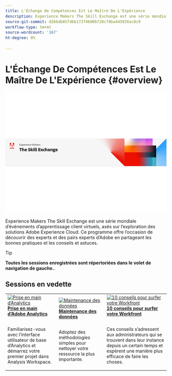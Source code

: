 ```yaml
---
title: L'Échange De Compétences Est Le Maître De L'Expérience
description: Experience Makers The Skill Exchange est une série mondiale d’événements d’apprentissage client virtuels, axés sur l’exploration des solutions Adobe Experience Cloud.
source-git-commit: d266db05fdbb172f4600b720cf8ba445926ac8c9
workflow-type: tm+mt
source-wordcount: '167'
ht-degree: 0%

---
```


# L&#39;Échange De Compétences Est Le Maître De L&#39;Expérience {#overview}

<img alt="L'Échange De Compétences Est Le Maître De L'Expérience" src="./assets/skill-exchange.png" />

Experience Makers The Skill Exchange est une série mondiale d’événements d’apprentissage client virtuels, axés sur l’exploration des solutions Adobe Experience Cloud. Ce programme offre l’occasion de découvrir des experts et des pairs experts d’Adobe en partageant les bonnes pratiques et les conseils et astuces.

>[!TIP]
>
>**Toutes les sessions enregistrées sont répertoriées dans le volet de navigation de gauche.**.

<div id="recs-overview-body-1"></div>
<div id="recs-overview-body-2"></div>
<div id="recs-overview-body-3"></div>
<div id="recs-overview-body-4"></div>
<div id="recs-overview-body-5"></div>
<div id="recs-overview-body-6"></div>

<div id="past-events">


</div>

## Sessions en vedette

<table>
  <tr>
   <td>
      <a href="analytics/jun2021/getting-started.md">
      <img alt="Prise en main d’Analytics" src="./assets/analytics-getting-started.png"/>
      </a>
      <div>
         <a href="analytics/jun2021/getting-started.md"><strong>Prise en main d’Adobe Analytics</strong></a>
<!---         <br/><em>foo</em> -->
      </div>
      <p>
        <br/>
         Familiarisez-vous avec l’interface utilisateur de base d’Analytics et démarrez votre premier projet dans Analysis Workspace.
      </p>
    </td>
   <td>
      <a href="marketo/feb2022/data-maintenance.md">
      <img alt="Maintenance des données" src="./assets/data-maintenance.png"/>
      </a>
      <div>
         <a href="marketo/feb2022/data-maintenance.md"><strong>Maintenance des données</strong></a>
<!---         <br/><em>foo</em> -->
      </div>
      <p>
        <br/>
         Adoptez des méthodologies simples pour nettoyer votre ressource la plus importante.
      </p>
    </td>
   <td>
      <a href="workfront/apr2022/ten-tips.md">
      <img alt="10 conseils pour surfer votre Workfront" src="./assets/workfront-10-tips.png"/>
      </a>
      <div>
         <a href="workfront/apr2022/ten-tips.md"><strong>10 conseils pour surfer votre Workfront</strong></a>
<!---         <br/><em>foo</em> -->
      </div>
      <p>
        <br/>
         Ces conseils s’adressent aux administrateurs qui se trouvent dans leur instance depuis un certain temps et espèrent une manière plus efficace de faire les choses.
      </p>
    </td>
  </tr>
</table>

